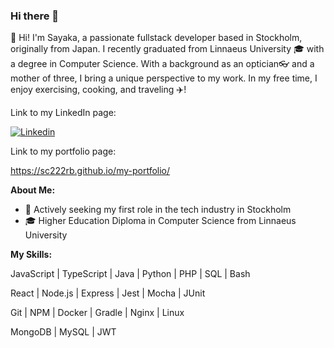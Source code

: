 ### Hi there 👋 
👋 Hi! I'm Sayaka, a passionate fullstack developer based in Stockholm, originally from Japan. I recently graduated from Linnaeus University 🎓 with a degree in Computer Science. With a background as an optician👓 and a mother of three, I bring a unique perspective to my work. In my free time, I enjoy exercising, cooking, and traveling ✈️!
<!--
**sc222rb/sc222rb** is a ✨ _special_ ✨ repository because its `README.md` (this file) appears on your GitHub profile.

Here are some ideas to get you started:

- 🔭 I’m currently working on ...
- 🌱 I’m currently learning ...
- 👯 I’m looking to collaborate on ...
- 🤔 I’m looking for help with ...
- 💬 Ask me about ...
- 📫 How to reach me: ...
- 😄 Pronouns: ...
- ⚡ Fun fact: ...
-->
<!--[![Portfolio]--> Link to my LinkedIn page:
[![Linkedin](https://img.shields.io/badge/-LinkedIn-blue?style=flat&logo=Linkedin&logoColor=white)](https://www.linkedin.com/in/sayaka-chishiki-jakobsson-315830291/)
<!--[![Portfolio]--> Link to my portfolio page:
https://sc222rb.github.io/my-portfolio/

<!-- Talking about you -->
**About Me:**
- 🔭  Actively seeking my first role in the tech industry in Stockholm
- 🎓  Higher Education Diploma in Computer Science from Linnaeus University

**My Skills:**

<p>JavaScript | TypeScript | Java | Python | PHP | SQL | Bash</p>
<p>React | Node.js | Express | Jest | Mocha | JUnit</p>
<p>Git | NPM | Docker | Gradle | Nginx | Linux</p>
<p>MongoDB | MySQL | JWT</p>
